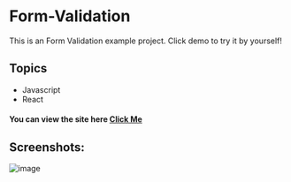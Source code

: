 # Form-Validation

This is an Form Validation example project. Click demo to try it by yourself!


## Topics
* Javascript
* React


####  You can view the site here <a href="https://silly-salmiakki-301284.netlify.app/" target="_blank" alt="demo link">Click Me </a>

## Screenshots:
![image](https://user-images.githubusercontent.com/72821281/234033162-cbfc63e7-87bd-490d-91c3-70845fd171fd.png)








